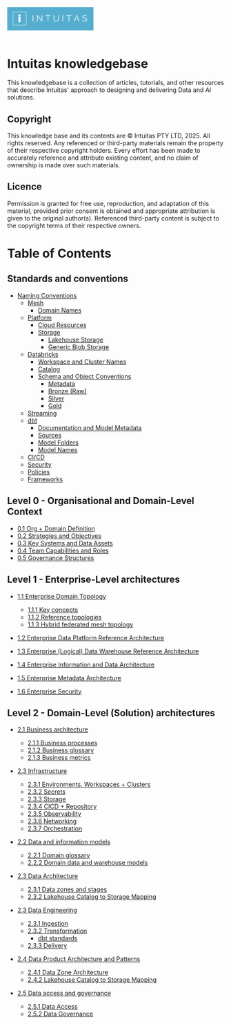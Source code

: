 

<a href="images/intuitas.png" target="_blank">
    <img src="images/intuitas.png" width="200" alt="Intuitas Logo">
</a> 
<br>
<br>


# Intuitas knowledgebase

This knowledgebase is a collection of articles, tutorials, and other resources that describe Intuitas' approach to designing and delivering Data and AI solutions.


## Copyright

This knowledge base and its contents are © Intuitas PTY LTD, 2025. All rights reserved. Any referenced or third-party materials remain the property of their respective copyright holders. Every effort has been made to accurately reference and attribute existing content, and no claim of ownership is made over such materials.

## Licence

Permission is granted for free use, reproduction, and adaptation of this material, provided prior consent is obtained and appropriate attribution is given to the original author(s). Referenced third-party content is subject to the copyright terms of their respective owners.

# Table of Contents

## Standards and conventions
- [Naming Conventions](naming_conventions.md)
  - [Mesh](naming_conventions.md#mesh)
    - [Domain Names](naming_conventions.md#domain-names)
  - [Platform](naming_conventions.md#platform)
    - [Cloud Resources](naming_conventions.md#cloud-resources)
    - [Storage](naming_conventions.md#storage)
      - [Lakehouse Storage](naming_conventions.md#lakehouse-storage)
      - [Generic Blob Storage](naming_conventions.md#generic-blob-storage)
  - [Databricks](naming_conventions.md#databricks)
    - [Workspace and Cluster Names](naming_conventions.md#workspace-and-cluster-names)
    - [Catalog](naming_conventions.md#catalog)
    - [Schema and Object Conventions](naming_conventions.md#schema-and-object-conventions)
      - [Metadata](naming_conventions.md#metadata)
      - [Bronze (Raw)](naming_conventions.md#bronze-raw)
      - [Silver](naming_conventions.md#silver)
      - [Gold](naming_conventions.md#gold)
  - [Streaming](naming_conventions.md#streaming)
  - [dbt](naming_conventions.md#dbt)
    - [Documentation and Model Metadata](naming_conventions.md#documentation-and-model-metadata)
    - [Sources](naming_conventions.md#sources)
    - [Model Folders](naming_conventions.md#model-folders)
    - [Model Names](naming_conventions.md#model-names)
  - [CI/CD](naming_conventions.md#cicd)
  - [Security](naming_conventions.md#security)
  - [Policies](naming_conventions.md#policies)
  - [Frameworks](naming_conventions.md#frameworks)

## Level 0 - Organisational and Domain-Level Context
- [0.1 Org + Domain Definition](level_0.md#0.1)
- [0.2 Strategies and Objectives](level_0.md#0.2)
- [0.3 Key Systems and Data Assets](level_0.md#0.3)
- [0.4 Team Capabilities and Roles](level_0.md#0.4)
- [0.5 Governance Structures](level_0.md#0.5)

## Level 1 - Enterprise-Level architectures
- [1.1 Enterprise Domain Topology](level_1.md#1.1)
    - [1.1.1 Key concepts](level_1.md#1.1.1)    
    - [1.1.2 Reference topologies](level_1.md#1.1.2)
    - [1.1.3 Hybrid federated mesh topology](level_1.md#1.1.3)

- [1.2 Enterprise Data Platform Reference Architecture](level_1.md#1.2)
- [1.3 Enterprise (Logical) Data Warehouse Reference Architecture](level_1.md#1.3)
- [1.4 Enterprise Information and Data Architecture](level_1.md#1.4)
- [1.5 Enterprise Metadata Architecture](level_1.md#1.5)
- [1.6 Enterprise Security](level_1.md#1.6)

## Level 2 - Domain-Level (Solution) architectures
- [2.1 Business architecture](level_2.md#2.1)
    - [2.1.1 Business processes](level_2.md#2.1.1)
    - [2.1.2 Business glossary](level_2.md#2.1.2)
    - [2.1.3 Business metrics](level_2.md#2.1.3)
 
- [2.3 Infrastructure](level_2.md#2.3)
    - [2.3.1 Environments, Workspaces + Clusters](level_2.md#2.3.1)
    - [2.3.2 Secrets](level_2.md#2.3.2)
    - [2.3.3 Storage](level_2.md#2.3.3)
    - [2.3.4 CICD + Repository](level_2.md#2.3.4)
    - [2.3.5 Observability](level_2.md#2.3.5)
    - [2.3.6 Networking](level_2.md#2.3.6)
    - [2.3.7 Orchestration](level_2.md#2.3.7)

- [2.2 Data and information models](level_2.md#2.2)
    - [2.2.1 Domain glossary](level_2.md#2.2.1)
    - [2.2.2 Domain data and warehouse models](level_2.md#2.2.2)

- [2.3 Data Architecture](level_2.md#2.3)
    - [2.3.1 Data zones and stages](level_2.md#2.3.1)  
    - [2.3.2 Lakehouse Catalog to Storage Mapping](level_2.md#2.3.2)

- [2.3 Data Engineering](level_2.md#2.3)
    - [2.3.1 Ingestion](level_2.md#2.3.1)
    - [2.3.2 Transformation](level_2.md#2.3.2)
        - [dbt standards](dbt_standards.md)
    - [2.3.3 Delivery](level_2.md#2.3.3)

- [2.4 Data Product Architecture and Patterns](level_2.md#2.4)
    - [2.4.1 Data Zone Architecture](level_2.md#2.4.1)
    - [2.4.2 Lakehouse Catalog to Storage Mapping](level_2.md#2.4.2)

- [2.5 Data access and governance](level_2.md#2.5)
    - [2.5.1 Data Access](level_2.md#2.5.1)
    - [2.5.2 Data Governance](level_2.md#2.5.2)


